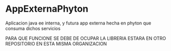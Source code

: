# AppExternaPhyton
Aplicacion java ee interna, y futura app externa hecha en phyton que consuma dichos servicios

PARA QUE FUNCIONE SE DEBE DE OCUPAR LA LIBRERIA ESTARA EN OTRO REPOSITORIO EN ESTA MISMA ORGANIZACION
